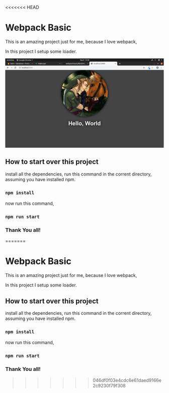 <<<<<<< HEAD
# Webpack Basic

This is an amazing project just for me, because I love webpack,

In this project I setup some loader.

![alt text](./screen.png)

## How to start over this project

install all the dependencies, run this command in the corrent directory, assuming you have installed npm.

### `npm install`

now run this command,

### `npm run start`

### Thank You all!

=======
# Webpack Basic

This is an amazing project just for me, because I love webpack,

In this project I setup some loader.


## How to start over this project

install all the dependencies, run this command in the corrent directory, assuming you have installed npm.

### `npm install`

now run this command,

### `npm run start`

### Thank You all!
>>>>>>> 046df0f03e4cdc6e61daed9166e2c9230f79f308
